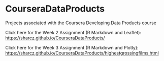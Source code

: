 # CourseraDataProducts
Projects associated with the Coursera Developing Data Products course

Click here for the Week 2 Assignment (R Markdown and Leaflet): https://sharcz.github.io/CourseraDataProducts/

Click here  for the Week 3 Assignment (R Markdown and Plotly): https://sharcz.github.io/CourseraDataProducts/highestgrossingfilms.html

